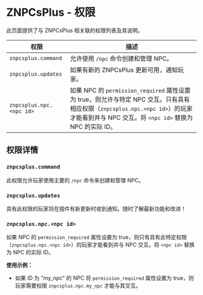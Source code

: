 # ZNPCsPlus - 权限

此页面提供了与 ZNPCsPlus 相关联的权限列表及其说明。

| 权限                        | 描述 |
| --------------------------- | ---- |
| `znpcsplus.command`         | 允许使用 `/npc` 命令创建和管理 NPC。 |
| `znpcsplus.updates`         | 如果有新的 ZNPCsPlus 更新可用，通知玩家。 |
| `znpcsplus.npc.<npc id>`    | 如果 NPC 的 `permission_required` 属性设置为 true，则允许与特定 NPC 交互。只有具有相应权限（`znpcsplus.npc.<npc id>`）的玩家才能看到并与 NPC 交互。将 `<npc id>` 替换为 NPC 的实际 ID。 |

## 权限详情

### `znpcsplus.command`

此权限允许玩家使用主要的 `/npc` 命令来创建和管理 NPC。

### `znpcsplus.updates`

具有此权限的玩家将在插件有新更新时收到通知。随时了解最新功能和改进！

### `znpcsplus.npc.<npc id>`

如果 NPC 的 `permission_required` 属性设置为 true，则只有具有此特定权限（`znpcsplus.npc.<npc id>`）的玩家才能看到并与 NPC 交互。将 `<npc id>` 替换为 NPC 的实际 ID。

**使用示例：**
- 如果 ID 为 "my_npc" 的 NPC 将 `permission_required` 属性设置为 true，则玩家需要权限 `znpcsplus.npc.my_npc` 才能与其交互。